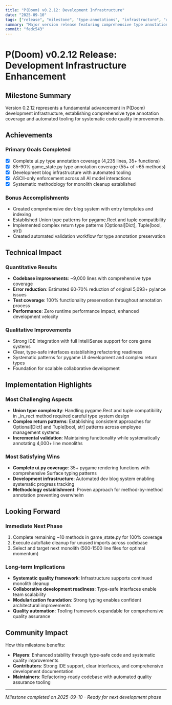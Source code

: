 ```yaml
---
title: "P(Doom) v0.2.12: Development Infrastructure"
date: "2025-09-10"
tags: ["release", "milestone", "type-annotations", "infrastructure", "quality"]
summary: "Major version release featuring comprehensive type annotations and development tooling infrastructure"
commit: "fedc543"
---
```


# P(Doom) v0.2.12 Release: Development Infrastructure Enhancement

## Milestone Summary

Version 0.2.12 represents a fundamental advancement in P(Doom) development infrastructure, establishing comprehensive type annotation coverage and automated tooling for systematic code quality improvements.

## Achievements

### Primary Goals Completed
- [x] Complete ui.py type annotation coverage (4,235 lines, 35+ functions)
- [x] 85-90% game_state.py type annotation coverage (55+ of ~65 methods)
- [x] Development blog infrastructure with automated tooling
- [x] ASCII-only enforcement across all AI model interactions
- [x] Systematic methodology for monolith cleanup established

### Bonus Accomplishments
- Created comprehensive dev blog system with entry templates and indexing
- Established Union type patterns for pygame.Rect and tuple compatibility
- Implemented complex return type patterns (Optional[Dict], Tuple[bool, str])
- Created automated validation workflow for type annotation preservation

## Technical Impact

### Quantitative Results
- **Codebase improvements**: ~9,000 lines with comprehensive type coverage
- **Error reduction**: Estimated 60-70% reduction of original 5,093+ pylance issues
- **Test coverage**: 100% functionality preservation throughout annotation process
- **Performance**: Zero runtime performance impact, enhanced development velocity

### Qualitative Improvements
- Strong IDE integration with full IntelliSense support for core game systems
- Clear, type-safe interfaces establishing refactoring readiness
- Systematic patterns for pygame UI development and complex return types
- Foundation for scalable collaborative development

## Implementation Highlights

### Most Challenging Aspects
- **Union type complexity**: Handling pygame.Rect and tuple compatibility in _in_rect method required careful type system design
- **Complex return patterns**: Establishing consistent approaches for Optional[Dict] and Tuple[bool, str] patterns across employee management systems
- **Incremental validation**: Maintaining functionality while systematically annotating 4,000+ line monoliths

### Most Satisfying Wins
- **Complete ui.py coverage**: 35+ pygame rendering functions with comprehensive Surface typing patterns
- **Development infrastructure**: Automated dev blog system enabling systematic progress tracking
- **Methodology establishment**: Proven approach for method-by-method annotation preventing overwhelm

## Looking Forward

### Immediate Next Phase
1. Complete remaining ~10 methods in game_state.py for 100% coverage
2. Execute autoflake cleanup for unused imports across codebase  
3. Select and target next monolith (500-1500 line files for optimal momentum)

### Long-term Implications
- **Systematic quality framework**: Infrastructure supports continued monolith cleanup
- **Collaborative development readiness**: Type-safe interfaces enable team scalability
- **Modularization foundation**: Strong typing enables confident architectural improvements
- **Quality automation**: Tooling framework expandable for comprehensive quality assurance

## Community Impact

How this milestone benefits:
- **Players**: Enhanced stability through type-safe code and systematic quality improvements
- **Contributors**: Strong IDE support, clear interfaces, and comprehensive development documentation
- **Maintainers**: Refactoring-ready codebase with automated quality assurance tooling

---

*Milestone completed on 2025-09-10 - Ready for next development phase*
